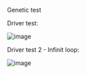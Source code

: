 Genetic test




Driver test:

![image](https://user-images.githubusercontent.com/82044329/221456233-e659d07c-041b-497e-93b1-9cc312bc1e56.png)


Driver test 2 - Infinit loop:

![image](https://user-images.githubusercontent.com/82044329/221458249-6eac4188-b9c2-4203-a1e7-b5553ed5d4cc.png)


